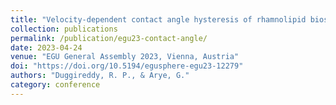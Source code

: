 ```yaml
---
title: "Velocity-dependent contact angle hysteresis of rhamnolipid biosurfactant on peat"
collection: publications
permalink: /publication/egu23-contact-angle/
date: 2023-04-24
venue: "EGU General Assembly 2023, Vienna, Austria"
doi: "https://doi.org/10.5194/egusphere-egu23-12279"
authors: "Duggireddy, R. P., & Arye, G."
category: conference
---
```

